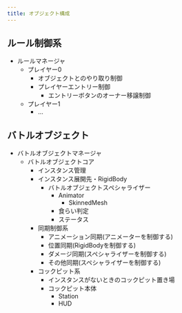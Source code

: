 ```yaml
---
title: オブジェクト構成
---
```


## ルール制御系
* ルールマネージャ
    * プレイヤー0
        * オブジェクトとのやり取り制御
        * プレイヤーエントリー制御
            * エントリーボタンのオーナー移譲制御
    * プレイヤー1
        * …

## バトルオブジェクト
* バトルオブジェクトマネージャ
    * バトルオブジェクトコア
        * インスタンス管理
        * インスタンス展開先・RigidBody
            * バトルオブジェクトスペシャライザー
                * Animator
                    * SkinnedMesh
                * 食らい判定
                * ステータス
        * 同期制御系
            * アニメーション同期(アニメーターを制御する)
            * 位置同期(RigidBodyを制御する)
            * ダメージ同期(スペシャライザーを制御する)
            * その他同期(スペシャライザーを制御する)
        * コックピット系
            * インスタンスがないときのコックピット置き場
            * コックピット本体
                * Station
                * HUD
